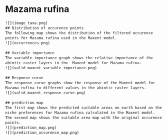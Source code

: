 # Mazama rufina 
    ![](image_taxa.png) 
    ## Distribution of occurence points 
    The following map shows the distribution of the filtered occurence points for Mazama rufina used in the Maxent model. 
    ![](occurrences.png)
    
    ## Variable importance 
    The variable importance graph shows the relative importance of the abiotic raster layers in the  Maxent model for Mazama rufina. 
    ![](valid_maxent_variable_importance.png)
    
    ## Response curve 
    The response curve graphs show the response of the Maxent model for Mazama rufina to different values in the abiotic raster layers. 
    ![](valid_maxent_response_curve.png)
    
    ## prediction map 
    The first map shows the predicted suitable areas on earth based on the niche preferences for Mazama rufina calculated in the Maxent model. The second map shows the suitable area map with the original occurence points. 
    ![](prediction_map.png)
    ![](prediction_occurence_map.png)
    
